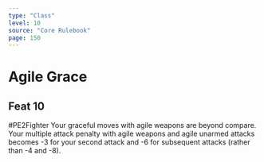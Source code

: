 ```yaml
---
type: "Class"
level: 10
source: "Core Rulebook"
page: 150
---
```

# Agile Grace
## Feat 10
#PE2Fighter
Your graceful moves with agile weapons are beyond compare. Your multiple attack penalty with agile weapons and agile unarmed attacks becomes -3 for your second attack and -6 for subsequent attacks (rather than -4 and -8).